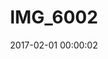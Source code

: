 ---
layout: post
title: IMG_6002
description: Real name unknown
date: 2017-02-01 00:00:02
loQualPath: /2017/02/img-6002/img-6002-compressed.jpg
hiQualPath: /2017/02/img-6002/img-6002.jpg
---